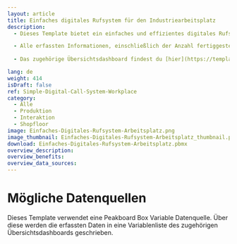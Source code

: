 ```yaml
---
layout: article
title: Einfaches digitales Rufsystem für den Industriearbeitsplatz
description: 
  - Dieses Template bietet ein einfaches und effizientes digitales Rufsystem, das an Industrie-Arbeitsplätzen über einen Touchscreen oder ein Industrietablet genutzt wird. Mit dieser Anwendung kann ein Werker manuell erfassen, wann er ein Teil fertiggestellt hat und Probleme melden. So werden die Produktionsverantwortlichen direkt informiert und können entsprechen reagieren.

  - Alle erfassten Informationen, einschließlich der Anzahl fertiggestellter Teile und gemeldeter Probleme, werden zentral auf dem Shopfloor in einem zugehörigen Übersichtsdashboard angezeigt. Dies sorgt für eine direkte Kommunikation, schnelle Problembehebung und eine bessere Übersicht über den Produktionsstatus, was die Effizienz und Reaktionsgeschwindigkeit im Betrieb deutlich steigert.
  
  - Das zugehörige Übersichtsdashboard findest du [hier](https://templates.peakboard.com/Simple-Digital-Call-System-Overview/index).

lang: de
weight: 414
isDraft: false
ref: Simple-Digital-Call-System-Workplace
category:
  - Alle
  - Produktion
  - Interaktion
  - Shopfloor
image: Einfaches-Digitales-Rufsystem-Arbeitsplatz.png
image_thumbnail: Einfaches-Digitales-Rufsystem-Arbeitsplatz_thumbnail.png
download: Einfaches-Digitales-Rufsystem-Arbeitsplatz.pbmx
overview_description:
overview_benefits:
overview_data_sources:
---
```


# Mögliche Datenquellen
Dieses Template verwendet eine Peakboard Box Variable Datenquelle. Über diese werden die erfassten Daten in eine Variablenliste des zugehörigen Übersichtsdashboards geschrieben. 




